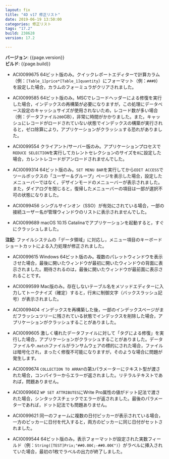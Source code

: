 ```yaml
---
layout: fix
title: "4D v17 修正リスト"
date: 2019-06-19 13:50:00
categories: 修正リスト
tags: "17.2"  
build: 238628
version: 17.2

---
```


**バージョン**: {{page.version}}  
**ビルド**: {{page.build}}  

* ACI0099675 64ビット版のみ。クイックレポートエディターで計算カラム（例：``[Table_1]price*[Table_1]quantity``）にフォーマット（例：``###0``）を設定した場合，カラムのフォーミュラがクリアされました。

* ACI0099585 64ビット版のみ。MSCでレコードヘッダーによる修復を実行した場合，インデックスの再構築が必要になりますが，この処理にデータベース設定のキャッシュサイズが使用されないため，レコード数が多い場合（例：データファイル``200``GB），非常に時間がかかりました。また，キャッシュにレコードがロードされていない状態でインデックスの構築が実行されると，ゼロ除算により，アプリケーションがクラッシュする恐れがありました。

* ACI0099554 クライアント/サーバー版のみ。アプリケーションプロセスで``REDUCE SELECTION``を実行してカレントセレクションのサイズを``0``に設定した場合，カレントレコードがアンロードされませんでした。

* ACI0099314 64ビット版のみ。``SET MENU BAR``を実行してから``EDIT ACCESS``でツールボックスの「ユーザー＆グループ」ページを表示した場合，設定したメニューバーではなく，デザインモードのメニューバーが表示されました。また，ダイアログを閉じると，復帰したメニューバーの項目は一部が選択不可の状態になりました。

* ACI0099456 シングルサインオン（SSO）が有効にされている場合，一部の接続ユーザー名が管理ウィンドウのリストに表示されませんでした。

* ACI0099689 macOS 10.15 Catalinaでアプリケーションを起動すると，すぐにクラッシュしました。

**注記**: ファイルシステムの「データ領域」に対応し，メニュー項目のキーボードショートカットによる入力処理が修正されました。

* ACI0099615 Windows 64ビット版のみ。複数のパレットウィンドウを表示させた場合，最後に開いたウィンドウが最初に開いたウィンドウの背面に表示されました。期待されるのは，最後に開いたウィンドウが最前面に表示されることです。

* ACI0099599 Mac版のみ。存在しないテーブル名をメソッドエディターに入力してトークナイズ（確定）すると，行末に制御文字（バックスラッシュ記号）が表示されました。

* ACI0099404 インデックスを再構築した後，一部のインデックスページがまだフラッシュツリーに残されている状態でインデックスを削除した場合，アプリケーションがクラッシュすることがありました。

* ACI0099605 激しく壊れたデータファイルに対して「タグによる修復」を実行した場合，アプリケーションがクラッシュすることがありました。データファイルや``.match``ファイルがランサムウェアの標的にされた場合，ファイルは暗号化され，まったく修復不可能になりますが，そのような場合に問題が発生します。

* ACI0099674 ``COLLECTION TO ARRAY``の第``3``パラメーターにテキスト型が渡された場合，コンパイラーからエラーが返されました。リテラルテキストであれば，問題ありません。

* ACI0099662 ``WP SET ATTRIBUTES``にWrite Pro属性の値がドット記法で渡された場合，シンタックスチェックでエラーが返されました。最後のパラメーターであれば，ドット記法でも問題ありません。

* ACI0099621 同一のフォームに複数の日付ピッカーが表示されている場合，一方のピッカーに日付を代入すると，両方のピッカーに同じ日付がセットされました。

* ACI0099544 64ビット版のみ。表示フォーマットが設定された実数フィールド（例：``String([TEST]Prix;"##0.00€;-##0.00€")``）がラベルに挿入されていた場合，最初の1枚でラベルの出力が終了しました。
